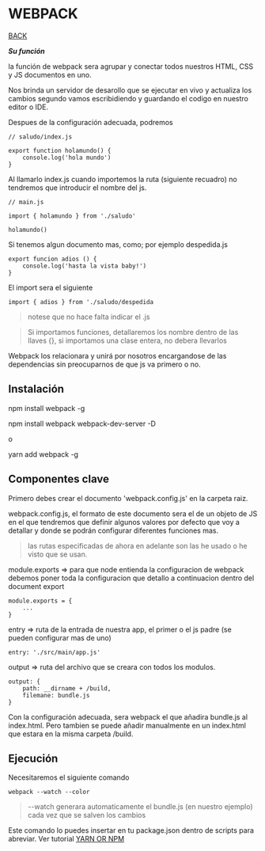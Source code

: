 # WEBPACK

[BACK](../README.md)

***Su función***

la función de webpack sera agrupar y conectar todos nuestros HTML, CSS y JS documentos en uno.

Nos brinda un servidor de desarollo que se ejecutar en vivo y actualiza los cambios segundo vamos escribidiendo y guardando el codigo en nuestro editor o IDE.

Despues de la configuración adecuada, podremos

```
// saludo/index.js

export function holamundo() {
    console.log('hola mundo')
}
```
Al llamarlo index.js cuando importemos la ruta (siguiente recuadro) no tendremos que introducir el nombre del js.
```
// main.js

import { holamundo } from './saludo'

holamundo()
```

Si tenemos algun documento mas, como; por ejemplo despedida.js 
```
export funcion adios () {
    console.log('hasta la vista baby!')
}

```
El import sera el siguiente

    import { adios } from './saludo/despedida

> notese que no hace falta indicar el .js

> Si importamos funciones, detallaremos los nombre dentro de las llaves {}, si importamos una clase entera, no debera llevarlos

Webpack los relacionara y unirá por nosotros encargandose de las dependencias sin preocuparnos de que js va primero o no.

## Instalación

npm install webpack -g

npm install webpack webpack-dev-server -D

o

yarn add webpack -g

## Componentes clave

Primero debes crear el documento 'webpack.config.js' en la carpeta raiz.

webpack.config.js, el formato de este documento sera el de un objeto de JS en el que tendremos que definir algunos valores por defecto que voy a detallar y donde se podrán configurar diferentes funciones mas.

> las rutas especificadas de ahora en adelante son las he usado o he visto que se usan.

module.exports => para que node entienda la configuracion de webpack debemos poner toda la configuracion que detallo a continuacion dentro del document export

    module.exports = {
        ...
    }

entry => ruta de la entrada de nuestra app, el primer o el js padre (se pueden configurar mas de uno)

    entry: './src/main/app.js'

output => ruta del archivo que se creara con todos los modulos.

    output: {
        path: __dirname + /build,
        filemane: bundle.js
    }
Con la configuración adecuada, sera webpack el que añadira bundle.js al index.html. Pero tambien se puede añadir manualmente en un index.html que estara en la misma carpeta /build.

## Ejecución

Necesitaremos el siguiente comando
```
webpack --watch --color
```
> --watch generara automaticamente el bundle.js (en nuestro ejemplo) cada vez que se salven los cambios

Este comando lo puedes insertar en tu package.json dentro de scripts para abreviar. Ver tutorial [YARN OR NPM](../yarn_or_npm/README.md)
